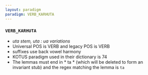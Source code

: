 ```yaml
---
layout: paradigm
paradigm: VERB_KARHUTA
---
```

### ` VERB_KARHUTA `

* _uta stem, uta : ua variations_
* Universal POS is VERB and legacy POS is VERB
* suffixes use back vowel harmony
* KOTUS paradigm used in their dictionary is 74
* The lemmas must end in * ta * (which will be deleted to form an invariant stub) and the regex matching the lemma is ` ta `
